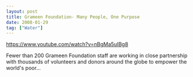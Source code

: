 ```yaml
---
layout: post
title: Grameen Foundation- Many People, One Purpose
date: 2008-01-29
tag: ["Water"]
---
```


https://www.youtube.com/watch?v=nBgMa5uIBg8  

Fewer than 200 Grameen Foundation staff are working in close partnership with thousands of volunteers and donors around the globe to empower the world's poor...